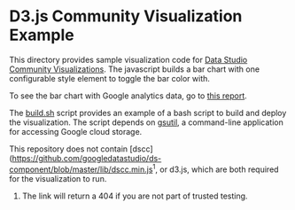# D3.js Community Visualization Example

This directory provides sample visualization code for [Data Studio Community
Visualizations](https://datastudio.com/datastudio/visualization). The javascript builds a bar chart with one configurable style element to toggle the bar color with.

To see the bar chart with Google analytics data, go to [this
report](https://datastudio.google.com/reporting/1kBDm4qsJy5sad59MdkyWsohHwxtghWKN/page/SQZT).

The [build.sh](./build.sh) script provides an example of a bash script to build
and deploy the visualization. The script depends on [gsutil](https://cloud.google.com/storage/docs/gsutil),
a command-line application for accessing Google cloud storage.

This repository does not contain
[dscc](https://github.com/googledatastudio/ds-component/blob/master/lib/dscc.min.js<sup>1</sup>,
or d3.js, which are both required for the visualization to run.

1.  The link will return a 404 if you are not part of trusted testing.
